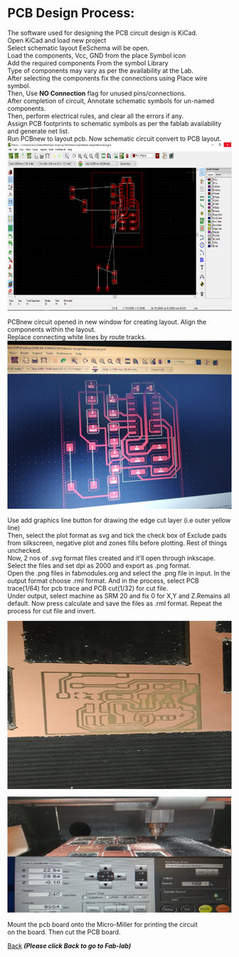 #  PCB  Design  Process:
The software used for designing the PCB circuit design is KiCad.      
Open KiCad and load new project      
Select schematic layout EeSchema will be open.      
Load the components, Vcc, GND from the place Symbol icon      
Add the required components  From the symbol  Library      
Type of components may vary as per the availability at the Lab.        
After selecting the components fix the connections using Place  wire symbol.        
Then, Use **NO Connection** flag for unused pins/connections.      
After completion of circuit, Annotate schematic symbols for un-named components.       
Then, perform electrical rules, and clear all the errors if any.          
Assign PCB footprints to schematic symbols as per the fablab availability and generate net list.     
Run PCBnew to layout pcb. Now schematic circuit convert to PCB layout.   
![PCB Design](/images/AssignQ1.png)

PCBnew circuit opened in new window for creating layout. Align the components within the layout.     
Replace connecting white lines by route tracks.    
![PCB Design](/images/AssignA1.jpeg)      


Use add graphics line button for drawing the edge cut layer (i.e outer yellow line)       
Then, select the plot format as svg and tick the check box of Exclude pads from silkscreen,           negative plot    and zones fills before plotting. Rest of things unchecked.    
Now, 2 nos of .svg format files created and it'll open through inkscape. Select the files and set dpi as   2000 and export as .png format.     
Open the .png files in fabmodules.org and select the .png file in input. In the output format choose .rml  format. And in the process, select PCB trace(1/64) for pcb trace and PCB cut(1/32) for cut file.      
Under output, select machine as SRM 20 and fix 0 for X,Y and Z.Remains all default. Now press calculate    and save the files as .rml format. Repeat the process for cut file and invert.  
    
![PCB Design](/images/pcb-design.jpeg)

![PCB Design](/images/microcontroller-pcb.jpg)

Mount  the  pcb  board  onto the Micro-Miller for  printing the circuit  
on  the  board. Then  cut  the PCB  board.   




[Back](/mdfiles/Fab-Lab.md)  ***(Please click  Back to go to Fab-lab)***






